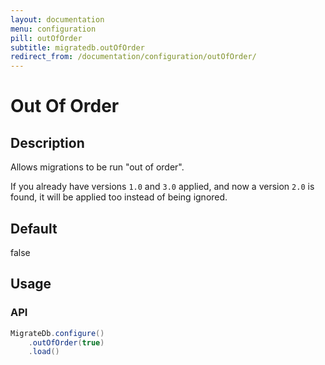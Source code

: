 ```yaml
---
layout: documentation
menu: configuration
pill: outOfOrder
subtitle: migratedb.outOfOrder
redirect_from: /documentation/configuration/outOfOrder/
---
```


# Out Of Order

## Description

Allows migrations to be run "out of order".

If you already have versions `1.0` and `3.0` applied, and now a version `2.0` is found, it will be applied too instead
of being ignored.

## Default

false

## Usage

### API

```java
MigrateDb.configure()
    .outOfOrder(true)
    .load()
```
